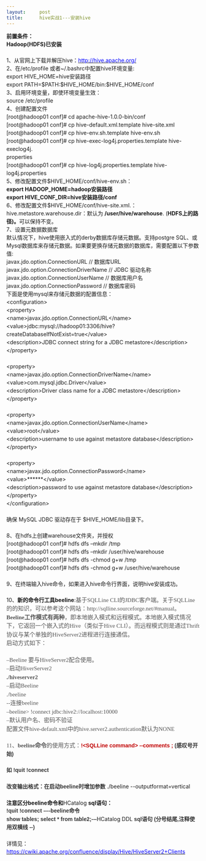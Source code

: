 ```yaml
---
layout:     post
title:      hive实战1---安装hive
---
```

<div id="article_content" class="article_content clearfix csdn-tracking-statistics" data-pid="blog" data-mod="popu_307" data-dsm="post">
								            <link rel="stylesheet" href="https://csdnimg.cn/release/phoenix/template/css/ck_htmledit_views-f76675cdea.css">
						<div class="htmledit_views" id="content_views">
                
<div style="line-height:1.5;font-size:14px;"><span style="font-weight:bold;">前置条件：</span></div>
<div style="line-height:1.5;font-size:14px;"><span style="font-weight:bold;">Hadoop(HDFS)已安装</span></div>
<div style="line-height:1.5;font-size:14px;"><br></div>
<div style="line-height:1.5;font-size:14px;">1、从官网上下载并解压hive：<a href="http://hive.apache.org/" rel="nofollow"><span style="color:rgb(0,0,255);">http://hive.apache.org/</span></a></div>
<div style="line-height:1.5;font-size:14px;">2、在/etc/profile 或者~/.bashrc中配置hive环境变量:</div>
<div style="line-height:1.5;font-size:14px;">export HIVE_HOME=hive安装路径</div>
<div style="line-height:1.5;font-size:14px;">export PATH=$PATH:$HIVE_HOME/bin:$HIVE_HOME/conf</div>
<div style="line-height:1.5;font-size:14px;">3、启用环境变量，即使环境变量生效：</div>
<div style="line-height:1.5;font-size:14px;">source /etc/profile</div>
<div style="line-height:1.5;font-size:14px;">4、创建配置文件</div>
<div style="line-height:1.5;font-size:14px;">[root@hadoop01 conf]# cd apache-hive-1.0.0-bin/conf</div>
<div style="line-height:1.5;font-size:14px;">[root@hadoop01 conf]# cp hive-default.xml.template hive-site.xml</div>
<div style="line-height:1.5;font-size:14px;">[root@hadoop01 conf]# cp hive-env.sh.template hive-env.sh</div>
<div style="line-height:1.5;font-size:14px;">[root@hadoop01 conf]# cp hive-exec-log4j.properties.template hive-execlog4j.</div>
<div style="line-height:1.5;font-size:14px;">properties</div>
<div style="line-height:1.5;font-size:14px;">[root@hadoop01 conf]# cp hive-log4j.properties.template hive-log4j.properties</div>
<div style="line-height:1.5;font-size:14px;">5、修改配置文件$HIVE_HOME/conf/hive-env.sh：</div>
<div style="line-height:1.5;font-size:14px;"><span style="font-weight:bold;">export HADOOP_HOME=hadoop安装路径</span></div>
<div style="line-height:1.5;font-size:14px;"><span style="font-weight:bold;">export HIVE_CONF_DIR=hive安装路径/conf</span></div>
<div style="line-height:1.5;font-size:14px;">6、修改配置文件$HIVE_HOME/conf/hive-site.xml.：</div>
<div style="line-height:1.5;font-size:14px;">hive.metastore.warehouse.dir：默认为
<span style="font-weight:bold;">/user/hive/warehouse</span>. (<span style="font-weight:bold;">HDFS上的路径)。</span>可以保持不变。</div>
<div style="line-height:1.5;font-size:14px;">7、设置元数据数据库</div>
<div style="line-height:1.5;font-size:14px;">默认情况下，hive使用嵌入式的derby数据库存储元数据。支持postgre SQL、或Mysql数据库来存储元数据。如果要更换存储元数据的数据库，需要配置以下参数值:</div>
<div style="line-height:1.5;font-size:14px;">javax.jdo.option.ConnectionURL // 数据库URL</div>
<div style="line-height:1.5;font-size:14px;">javax.jdo.option.ConnectionDriverName // JDBC 驱动名称</div>
<div style="line-height:1.5;font-size:14px;">javax.jdo.option.ConnectionUserName // 数据库用户名</div>
<div style="line-height:1.5;font-size:14px;">javax.jdo.option.ConnectionPassword // 数据库密码</div>
<div style="line-height:1.5;font-size:14px;">下面是使用mysql来存储元数据的配置信息：</div>
<div style="line-height:1.5;font-size:14px;">&lt;configuration&gt;</div>
<div style="line-height:1.5;font-size:14px;">&lt;property&gt;</div>
<div style="line-height:1.5;font-size:14px;">&lt;name&gt;javax.jdo.option.ConnectionURL&lt;/name&gt;</div>
<div style="line-height:1.5;font-size:14px;">&lt;value&gt;jdbc:mysql://hadoop01:3306/hive?createDatabaseIfNotExist=true&lt;/value&gt;</div>
<div style="line-height:1.5;font-size:14px;">&lt;description&gt;JDBC connect string for a JDBC metastore&lt;/description&gt;</div>
<div style="line-height:1.5;font-size:14px;">&lt;/property&gt;</div>
<div style="line-height:1.5;font-size:14px;"><br></div>
<div style="line-height:1.5;font-size:14px;">&lt;property&gt;</div>
<div style="line-height:1.5;font-size:14px;">&lt;name&gt;javax.jdo.option.ConnectionDriverName&lt;/name&gt;</div>
<div style="line-height:1.5;font-size:14px;">&lt;value&gt;com.mysql.jdbc.Driver&lt;/value&gt;</div>
<div style="line-height:1.5;font-size:14px;">&lt;description&gt;Driver class name for a JDBC metastore&lt;/description&gt;</div>
<div style="line-height:1.5;font-size:14px;">&lt;/property&gt;</div>
<div style="line-height:1.5;font-size:14px;"><br></div>
<div style="line-height:1.5;font-size:14px;">&lt;property&gt;</div>
<div style="line-height:1.5;font-size:14px;">&lt;name&gt;javax.jdo.option.ConnectionUserName&lt;/name&gt;</div>
<div style="line-height:1.5;font-size:14px;">&lt;value&gt;root&lt;/value&gt;</div>
<div style="line-height:1.5;font-size:14px;">&lt;description&gt;username to use against metastore database&lt;/description&gt;</div>
<div style="line-height:1.5;font-size:14px;">&lt;/property&gt;</div>
<div style="line-height:1.5;font-size:14px;"><br></div>
<div style="line-height:1.5;font-size:14px;">&lt;property&gt;</div>
<div style="line-height:1.5;font-size:14px;">&lt;name&gt;javax.jdo.option.ConnectionPassword&lt;/name&gt;</div>
<div style="line-height:1.5;font-size:14px;">&lt;value&gt;******&lt;/value&gt;</div>
<div style="line-height:1.5;font-size:14px;">&lt;description&gt;password to use against metastore database&lt;/description&gt;</div>
<div style="line-height:1.5;font-size:14px;">&lt;/property&gt;</div>
<div style="line-height:1.5;font-size:14px;">&lt;/configuration&gt;</div>
<div style="line-height:1.5;font-size:14px;"><br></div>
<div style="line-height:1.5;font-size:14px;">确保 MySQL JDBC 驱动存在于 $HIVE_HOME/lib目录下。</div>
<div style="line-height:1.5;font-size:14px;"><br></div>
<div style="line-height:1.5;font-size:14px;">8、在hdfs上创建warehouse文件夹，并授权</div>
<div style="line-height:1.5;font-size:14px;">[root@hadoop01 conf]# hdfs dfs –mkdir /tmp</div>
<div style="line-height:1.5;font-size:14px;">[root@hadoop01 conf]# hdfs dfs –mkdir /user/hive/warehouse</div>
<div style="line-height:1.5;font-size:14px;">[root@hadoop01 conf]# hdfs dfs -chmod g+w /tmp</div>
<div style="line-height:1.5;font-size:14px;">[root@hadoop01 conf]# hdfs dfs -chmod g+w /user/hive/warehouse</div>
<div style="line-height:1.5;font-size:14px;"><br></div>
<div style="line-height:1.5;font-size:14px;">9、在终端输入hive命令，如果进入hive命令行界面，说明hive安装成功。</div>
<div style="line-height:1.5;font-size:14px;"><br></div>
<div style="line-height:1.5;font-size:14px;">10、<span style="font-weight:bold;">新的命令行工具beeline</span>:<span style="font-size:15px;font-family:'Microsoft YaHei', STXihei;color:rgb(85,85,85);">基于SQLLine CLI的JDBC客户端。关于SQLLine的的知识，可以参考这个网站：http://sqlline.sourceforge.net/#manual。</span></div>
<div style="line-height:1.5;font-size:14px;"><span style="font-size:15px;font-family:'Microsoft YaHei', STXihei;color:rgb(85,85,85);"><strong>Beeline工作模式有两种</strong></span><span style="font-size:15px;font-family:'Microsoft YaHei', STXihei;color:rgb(85,85,85);">，即本地嵌入模式和远程模式。本地嵌入模式情况下，它返回一个嵌入式的Hive（类似于Hive
 CLI）。而远程模式则是通过Thrift协议与某个单独的HiveServer2进程进行连接通信。</span></div>
<div style="line-height:1.5;font-size:14px;"><span style="font-size:15px;font-family:'Microsoft YaHei', STXihei;color:rgb(85,85,85);">启动方式如下：</span></div>
<div style="line-height:1.5;font-size:14px;"><br></div>
<div style="line-height:1.5;font-size:14px;"><span style="font-size:15px;font-family:'Microsoft YaHei', STXihei;color:rgb(85,85,85);">–Beeline 要与HiveServer2配合使用。</span></div>
<div style="line-height:1.5;font-size:14px;"><span style="font-size:15px;font-family:'Microsoft YaHei', STXihei;color:rgb(85,85,85);">–启动HiverServer2</span></div>
<div style="line-height:1.5;font-size:14px;"><span style="font-size:15px;font-family:'Microsoft YaHei', STXihei;color:rgb(85,85,85);"><strong>./hiveserver2</strong></span></div>
<div style="line-height:1.5;font-size:14px;"><span style="font-size:15px;font-family:'Microsoft YaHei', STXihei;color:rgb(85,85,85);">–启动Beeline</span></div>
<div style="line-height:1.5;font-size:14px;"><span style="font-size:15px;font-family:'Microsoft YaHei', STXihei;color:rgb(85,85,85);">./beeline</span></div>
<div style="line-height:1.5;font-size:14px;"><span style="font-size:15px;font-family:'Microsoft YaHei', STXihei;color:rgb(85,85,85);">--连接beeline</span></div>
<div style="line-height:1.5;font-size:14px;"><span style="font-size:15px;font-family:'Microsoft YaHei', STXihei;color:rgb(85,85,85);">–beeline&gt; !connect jdbc:hive2://localhost:10000</span></div>
<div style="line-height:1.5;font-size:14px;"><span style="font-size:15px;font-family:'Microsoft YaHei', STXihei;color:rgb(85,85,85);">–默认用户名、密码不验证</span></div>
<div style="line-height:1.5;font-size:14px;"><span style="font-size:15px;font-family:'Microsoft YaHei', STXihei;color:rgb(85,85,85);">配置文件hive-default.xml中的hive.server2.authentication默认为NONE</span></div>
<div style="line-height:1.5;font-size:14px;"><br></div>
<div style="line-height:1.5;font-size:14px;"><span style="font-size:15px;font-family:'Microsoft YaHei', STXihei;color:rgb(85,85,85);">11、</span><span style="font-size:15px;font-family:'Microsoft YaHei', STXihei;color:rgb(85,85,85);"><strong>beeline命令</strong></span><span style="font-size:15px;font-family:'Microsoft YaHei', STXihei;color:rgb(85,85,85);">的使用方式：</span><span style="font-family:Arial;color:rgb(192,0,0);"><strong>!&lt;SQLLine
 command&gt; --comments ;</strong></span><span style="font-family:Arial;color:rgb(51,51,51);"><strong> (感叹号开始)</strong></span></div>
<div style="line-height:1.5;font-size:14px;"><br></div>
<div style="line-height:1.5;font-size:14px;"><span style="font-family:Arial;color:rgb(51,51,51);"><strong>如 !quit !connect</strong></span></div>
<div style="line-height:1.5;font-size:14px;"><br></div>
<div style="line-height:1.5;font-size:14px;"><span style="font-family:Arial;color:rgb(51,51,51);"><strong>改变输出格式：在启动beeline时增加参数
</strong></span>./beeline --outputformat=vertical</div>
<div style="line-height:1.5;font-size:14px;"><br></div>
<div style="line-height:1.5;font-size:14px;"><span style="font-weight:bold;">注意区分beeline命令和</span>HCatalog
<span style="font-weight:bold;">sql语句：</span></div>
<div style="line-height:1.5;font-size:14px;"><span style="font-family:Arial;color:rgb(51,51,51);"><strong>!quit !connect ----beeline命令</strong></span></div>
<div style="line-height:1.5;font-size:14px;"><span style="font-family:Arial;color:rgb(51,51,51);"><strong>show tables; select * from table2;---</strong></span>HCatalog DDL
<span style="font-family:Arial;color:rgb(51,51,51);"><strong>sql语句 (分号结尾,注释使用双横线 --)</strong></span></div>
<div style="line-height:1.5;font-size:14px;"><br></div>
<div style="line-height:1.5;font-size:14px;">详情见：<a href="https://cwiki.apache.org/confluence/display/Hive/HiveServer2+Clients" rel="nofollow"><span style="color:rgb(0,0,255);">https://cwiki.apache.org/confluence/display/Hive/HiveServer2+Clients</span></a></div>
            </div>
                </div>